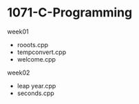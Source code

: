 # 1071-C-Programming
  week01
   * rooots.cpp
   * tempconvert.cpp
   * welcome.cpp
   
  week02
   * leap year.cpp
   * seconds.cpp
